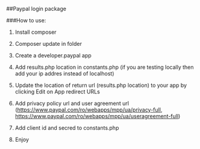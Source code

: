 ##Paypal login package

###How to use:

1. Install composer

2. Composer update in folder

3. Create a developer.paypal app

4. Add results.php location in constants.php (if you are testing locally then add your ip addres instead of localhost)

5. Update the location of return url (results.php location) to your app by clicking Edit on App redirect URLs

6. Add privacy policy url and user agreement url (https://www.paypal.com/ro/webapps/mpp/ua/privacy-full, https://www.paypal.com/ro/webapps/mpp/ua/useragreement-full)

7. Add client id and secred to constants.php

8. Enjoy